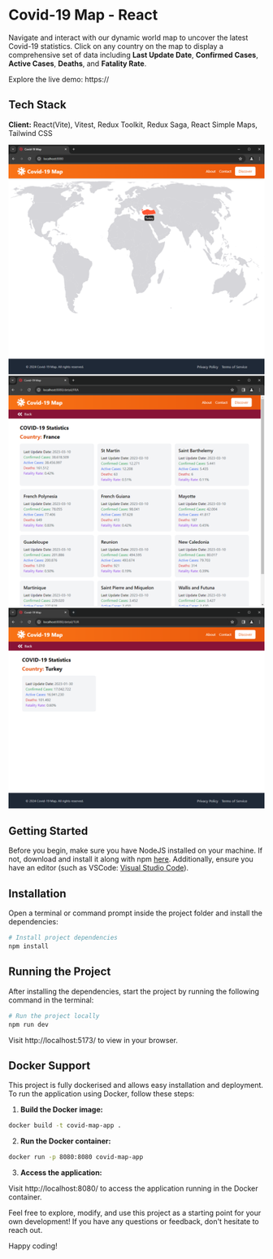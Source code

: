 # Covid-19 Map - React

Navigate and interact with our dynamic world map to uncover the latest Covid-19 statistics. Click on any country on the map to display a comprehensive set of data including **Last Update Date**, **Confirmed Cases**, **Active Cases**, **Deaths**, and **Fatality Rate**.

Explore the live demo: https://

## Tech Stack

**Client:** React(Vite), Vitest, Redux Toolkit, Redux Saga, React Simple Maps, Tailwind CSS

![alt text](public/screenshots/ss1.png?raw=true)
![alt text](public/screenshots/ss2.png?raw=true)
![alt text](public/screenshots/ss3.png?raw=true)

## Getting Started

Before you begin, make sure you have NodeJS installed on your machine. If not, download and install it along with npm [here](https://nodejs.org/en/). Additionally, ensure you have an editor (such as VSCode: [Visual Studio Code](https://code.visualstudio.com/)).

## Installation

Open a terminal or command prompt inside the project folder and install the dependencies:

```Bash
# Install project dependencies
npm install
```

## Running the Project

After installing the dependencies, start the project by running the following command in the terminal:

```Bash
# Run the project locally
npm run dev
```

Visit http://localhost:5173/ to view in your browser.

## Docker Support

This project is fully dockerised and allows easy installation and deployment. To run the application using Docker, follow these steps:

1. **Build the Docker image:**

```Bash
docker build -t covid-map-app .
```

2. **Run the Docker container:**

```Bash
docker run -p 8080:8080 covid-map-app
```

3. **Access the application:**

Visit http://localhost:8080/ to access the application running in the Docker container.

Feel free to explore, modify, and use this project as a starting point for your own development! If you have any questions or feedback, don't hesitate to reach out.

Happy coding!
